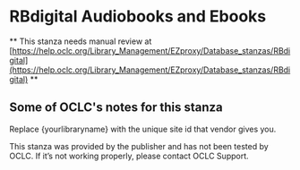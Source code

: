 # RBdigital Audiobooks and Ebooks
** This stanza needs manual review at [https://help.oclc.org/Library_Management/EZproxy/Database_stanzas/RBdigital](https://help.oclc.org/Library_Management/EZproxy/Database_stanzas/RBdigital) **

## Some of OCLC's notes for this stanza

Replace {yourlibraryname} with the unique site id that vendor gives you.

This stanza was provided by the publisher and has not been tested by OCLC. If it&rsquo;s not working properly, please contact  OCLC Support.

&nbsp;

